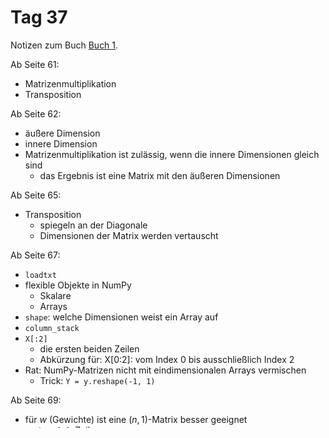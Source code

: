 # Tag 37

Notizen zum Buch [Buch 1](../Buch1.md).

Ab Seite 61:
* Matrizenmultiplikation
* Transposition

Ab Seite 62:
* äußere Dimension
* innere Dimension
* Matrizenmultiplikation ist zulässig, wenn die innere Dimensionen gleich sind
  - das Ergebnis ist eine Matrix mit den äußeren Dimensionen

Ab Seite 65:
* Transposition
  - spiegeln an der Diagonale
  - Dimensionen der Matrix werden vertauscht

Ab Seite 67:
* `loadtxt`
* flexible Objekte in NumPy
  - Skalare
  - Arrays
* `shape`: welche Dimensionen weist ein Array auf
* `column_stack`
* `X[:2]`
  - die ersten beiden Zeilen
  - Abkürzung für: X[0:2]: vom Index 0 bis ausschließlich Index 2
* Rat: NumPy-Matrizen nicht mit eindimensionalen Arrays vermischen
  - Trick: `Y = y.reshape(-1, 1)`

Ab Seite 69:
* für $w$ (Gewichte) ist eine $(n,1)$-Matrix besser geeignet
* `X.shape[0]`: Zeilen
* `X.shape[1]`: Spalten

Ab Seite 70:
* Matrixmultiplikation
  - `matmul(X, w)`
* Besonderheit von NumPy
  - Broadcasting, Broadcast-Operationen
* für Skalare
  - `x.shape`: Ausgabe ist ()

